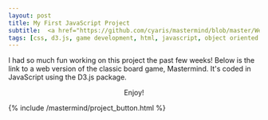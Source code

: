 ```yaml
---
layout: post
title: My First JavaScript Project
subtitle:  <a href="https://github.com/cyaris/mastermind/blob/master/Web%20Interface/_includes/mastermind/main.html" target="_blank">Project Repository</a>
tags: [css, d3.js, game development, html, javascript, object oriented programming, web development]
---
```


I had so much fun working on this project the past few weeks! Below is the link to a web version of the classic board game, Mastermind. It's coded in JavaScript using the D3.js package.<br><center>Enjoy!</center>

{% include /mastermind/project_button.html %}
